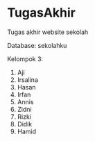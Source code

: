 # TugasAkhir
Tugas akhir website sekolah

Database: sekolahku

Kelompok 3:
1. Aji
2. Irsalina
3. Hasan
4. Irfan
5. Annis
6. Zidni
7. Rizki
8. Didik
9. Hamid
